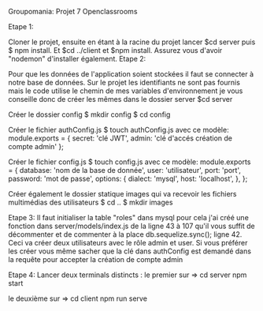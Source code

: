 Groupomania: Projet 7 Openclassrooms


Etape 1:

Cloner le projet,
ensuite en étant à la racine du projet  lancer $cd server puis $ npm install.
Et $cd ../client et  $npm install.
Assurez vous d'avoir "nodemon" d'installer également.
Etape 2:

Pour que les données de l'application soient stockées il faut se connecter à notre base de données.
Sur le projet les identifiants ne sont pas fournis mais le code utilise le chemin de mes variables d'environnement 
je vous conseille donc de créer les mêmes dans le dossier server $cd server

Créer le dossier config
  $ mkdir config
  $ cd config
 
Créer le fichier authConfig.js 
$ touch authConfig.js 
  avec ce modèle:
    module.exports = {
    secret: 'clé JWT',
    admin: 'clé d'accés création de compte admin' };

Créer le fichier config.js
  $ touch config.js
  avec ce modèle:
    module.exports = {
    database: 'nom de la base de donnée',
    user: 'utilisateur',
    port: 'port',
    password: 'mot de passe',
    options: {
      dialect: 'mysql',
      host: 'localhost',  },
    };
    
 Créer également le dossier statique images qui va recevoir les fichiers multimédias des utilisateurs
    $ cd ..
    $ mkdir images
    
Etape 3:
  Il faut initialiser la table "roles" dans mysql
  pour cela j'ai créé une fonction dans server/models/index.js de la ligne 43 à 107
  qu'il vous suffit de décommenter et de commenter à la place db.sequelize.sync(); ligne 42.
  Ceci va créer deux utilisateurs avec le rôle admin et user.
  Si vous préférer les créer vous même sacher que la clé dans authConfig est demandé 
  dans la requête pour accepter la création de compte admin
  
Etape 4:
Lancer deux terminals distincts :
  le premier sur => 
  cd server 
  npm start
  
  le deuxième sur => 
  cd client
  npm run serve




